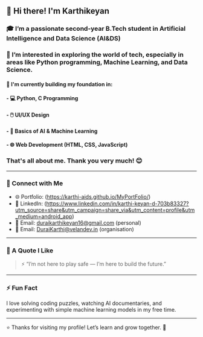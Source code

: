 ## 👋 Hi there! I'm Karthikeyan

### 🎓 I’m a passionate second-year **B.Tech student in Artificial Intelligence and Data Science (AI&DS)**  

### 🚀 I’m interested in exploring the world of tech, especially in areas like **Python programming**, **Machine Learning**, and **Data Science**.  


#### 🧠 I'm currently building my foundation in:

#### - 💻 Python, C Programming  
#### - 🖱️ UI/UX Design  
#### - 🧠 Basics of AI & Machine Learning  
#### - 🌐 Web Development (HTML, CSS, JavaScript)  

### That's all about me. Thank you very much! 😊

---

### 🔗 Connect with Me
- 🌐 Portfolio:
(https://karthi-aids.github.io/MyPortFolio/)
- 💼 LinkedIn: (https://www.linkedin.com/in/karthi-keyan-d-703b83327?utm_source=share&utm_campaign=share_via&utm_content=profile&utm_medium=android_app)
- 📧 Email: duraikarthikeyan16@gmail.com (personal)
- 📧 Email: DuraiKarthi@velandev.in (organisation)

---

### 🌟 A Quote I Like
> ⚡ “I’m not here to play safe — I’m here to build the future.”

---

### ⚡ Fun Fact
I love solving coding puzzles, watching AI documentaries, and experimenting with simple machine learning models in my free time.

---

⭐️ Thanks for visiting my profile! Let’s learn and grow together. 🚀